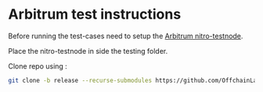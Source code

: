 # Arbitrum test instructions

Before running the test-cases need to setup the [Arbitrum nitro-testnode](https://github.com/OffchainLabs/nitro-testnode).

Place the nitro-testnode in side the testing folder.

Clone repo using :

```bash
git clone -b release --recurse-submodules https://github.com/OffchainLabs/nitro-testnode.git
```